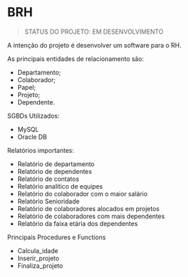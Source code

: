 # BRH #

> STATUS DO PROJETO: EM DESENVOLVIMENTO

A intenção do projeto é desenvolver um software para o RH.


As principais entidades de relacionamento são:
* Departamento;
* Colaborador;
* Papel;
* Projeto;
* Dependente.

SGBDs Utilizados:
* MySQL
* Oracle DB

Relatórios importantes:
* Relatório de departamento
* Relatório de dependentes
* Relatório de contatos
* Relatório analítico de equipes
* Relatório do colaborador com o maior salário
* Relatório Senioridade
* Relatório de colaboradores alocados em projetos
* Relatório de colaboradores com mais dependentes
* Relatório da faixa etária dos dependentes


Principais Procedures e Functions
* Calcula_idade
* Inserir_projeto
* Finaliza_projeto
